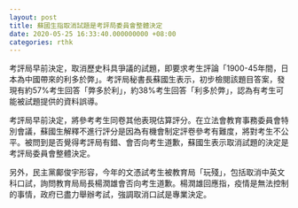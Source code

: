 ```yaml
---
layout: post
title: 蘇國生指取消試題是考評局委員會整體決定
date: 2020-05-25 16:33:40.000000000 +08:00
categories: rthk
---
```


考評局早前決定，取消歷史科具爭議的試題，即要求考生評論「1900-45年間，日本為中國帶來的利多於弊」。考評局秘書長蘇國生表示，初步檢閱該題目答案，發現有約57%考生回答「弊多於利」，約38%考生回答「利多於弊」，認為有考生可能被試題提供的資料誤導。

考評局早前決定，將參考考生同卷其他表現估算評分。在立法會教育事務委員會特別會議，蘇國生解釋不進行評分是因為有機會制定評卷參考有難度，將對考生不公平。被問到是否覺得考評局有錯、會否向考生道歉，蘇國生表示取消試題的決定是考評局委員會整體決定。

另外，民主黨鄺俊宇形容，今年的文憑試考生被教育局「玩殘」，包括取消中英文科口試，詢問教育局局長楊潤雄會否向考生道歉。楊潤雄回應指，疫情是無法控制的事情，政府已盡力舉辦考試，強調取消口試是專業決定。
